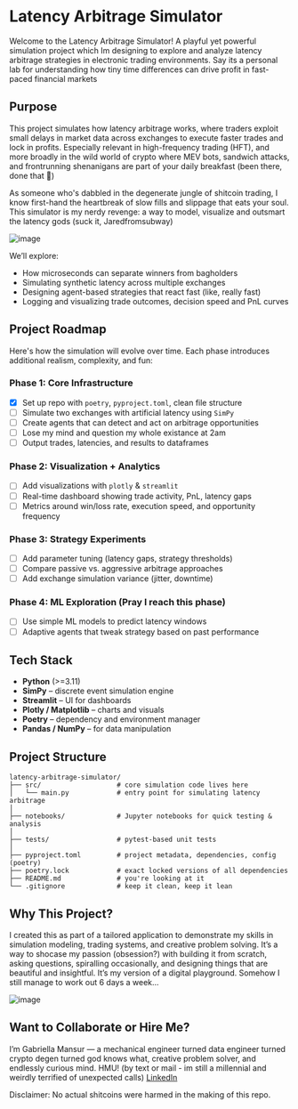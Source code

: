 # Latency Arbitrage Simulator

Welcome to the Latency Arbitrage Simulator! A playful yet powerful simulation project which Im designing to explore and analyze latency arbitrage strategies in electronic trading environments. Say its a personal lab for understanding how tiny time differences can drive profit in fast-paced financial markets

## Purpose
This project simulates how latency arbitrage works, where traders exploit small delays in market data across exchanges to execute faster trades and lock in profits. Especially relevant in high-frequency trading (HFT), and more broadly in the wild world of crypto where MEV bots, sandwich attacks, and frontrunning shenanigans are part of your daily breakfast (been there, done that 🤡)

As someone who's dabbled in the degenerate jungle of shitcoin trading, I know first-hand the heartbreak of slow fills and slippage that eats your soul. This simulator is my nerdy revenge: a way to model, visualize and outsmart the latency gods (suck it, Jaredfromsubway)

![image](https://github.com/user-attachments/assets/b3698f1c-3ca6-4f23-ae9a-5107f064725f)

We’ll explore:

- How microseconds can separate winners from bagholders
- Simulating synthetic latency across multiple exchanges
- Designing agent-based strategies that react fast (like, really fast)
- Logging and visualizing trade outcomes, decision speed and PnL curves

## Project Roadmap
Here's how the simulation will evolve over time. Each phase introduces additional realism, complexity, and fun:

### Phase 1: Core Infrastructure
- [x] Set up repo with `poetry`, `pyproject.toml`, clean file structure
- [ ] Simulate two exchanges with artificial latency using `SimPy`
- [ ] Create agents that can detect and act on arbitrage opportunities
- [ ] Lose my mind and question my whole existance at 2am
- [ ] Output trades, latencies, and results to dataframes

### Phase 2: Visualization + Analytics
- [ ] Add visualizations with `plotly` & `streamlit`
- [ ] Real-time dashboard showing trade activity, PnL, latency gaps
- [ ] Metrics around win/loss rate, execution speed, and opportunity frequency

### Phase 3: Strategy Experiments
- [ ] Add parameter tuning (latency gaps, strategy thresholds)
- [ ] Compare passive vs. aggressive arbitrage approaches
- [ ] Add exchange simulation variance (jitter, downtime)

### Phase 4: ML Exploration (Pray I reach this phase)
- [ ] Use simple ML models to predict latency windows
- [ ] Adaptive agents that tweak strategy based on past performance

## Tech Stack
- **Python** (>=3.11)
- **SimPy** – discrete event simulation engine
- **Streamlit** – UI for dashboards
- **Plotly / Matplotlib** – charts and visuals
- **Poetry** – dependency and environment manager
- **Pandas / NumPy** – for data manipulation

## Project Structure
```
latency-arbitrage-simulator/
├── src/                   # core simulation code lives here
│   └── main.py            # entry point for simulating latency arbitrage
│
├── notebooks/             # Jupyter notebooks for quick testing & analysis
│
├── tests/                 # pytest-based unit tests
│
├── pyproject.toml         # project metadata, dependencies, config (poetry)
├── poetry.lock            # exact locked versions of all dependencies
├── README.md              # you're looking at it 
└── .gitignore             # keep it clean, keep it lean

```

##  Why This Project?
I created this as part of a tailored application to demonstrate my skills in simulation modeling, trading systems, and creative problem solving. It’s a way to shocase my passion (obsession?) with building it from scratch, asking questions, spiralling occasionally, and designing things that are beautiful and insightful. It’s my version of a digital playground. Somehow I still manage to work out 6 days a week...

![image](https://github.com/user-attachments/assets/1f9295cb-0bc4-44c1-9721-db524c257df4)

##  Want to Collaborate or Hire Me?
I’m Gabriella Mansur — a mechanical engineer turned data engineer turned crypto degen turned god knows what, creative problem solver, and endlessly curious mind. HMU! (by text or mail - im still a millennial and weirdly terrified of unexpected calls) [LinkedIn](https://linkedin.com/in/gabriellamansur)

Disclaimer: No actual shitcoins were harmed in the making of this repo.
